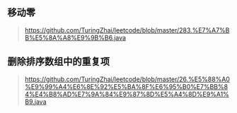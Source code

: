 ## 移动零
> https://github.com/TuringZhai/leetcode/blob/master/283.%E7%A7%BB%E5%8A%A8%E9%9B%B6.java
  
## 删除排序数组中的重复项
> https://github.com/TuringZhai/leetcode/blob/master/26.%E5%88%A0%E9%99%A4%E6%8E%92%E5%BA%8F%E6%95%B0%E7%BB%84%E4%B8%AD%E7%9A%84%E9%87%8D%E5%A4%8D%E9%A1%B9.java
